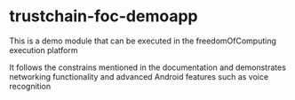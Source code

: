 # trustchain-foc-demoapp
This is a demo module that can be executed in the freedomOfComputing execution platform

It follows the constrains mentioned in the documentation and demonstrates networking functionality and advanced Android features such as voice recognition
